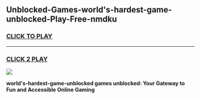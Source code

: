 
## Unblocked-Games-world's-hardest-game-unblocked-Play-Free-nmdku
<h3>
<a href="https://premium76.site?title=world's-hardest-game-unblocked&ref=20A">CLICK TO PLAY</a></h3>
<hr>

<h3>
<a href="https://premium76.site?title=world's-hardest-game-unblocked&ref=20A">CLICK 2 PLAY</a>
  
</h3>

<a href="https://premium76.site?title=world's-hardest-game-unblocked&ref=20A"><img src="https://clearcache.store/games.png"></a>


**world's-hardest-game-unblocked games unblocked: Your Gateway to Fun and Accessible Online Gaming**
